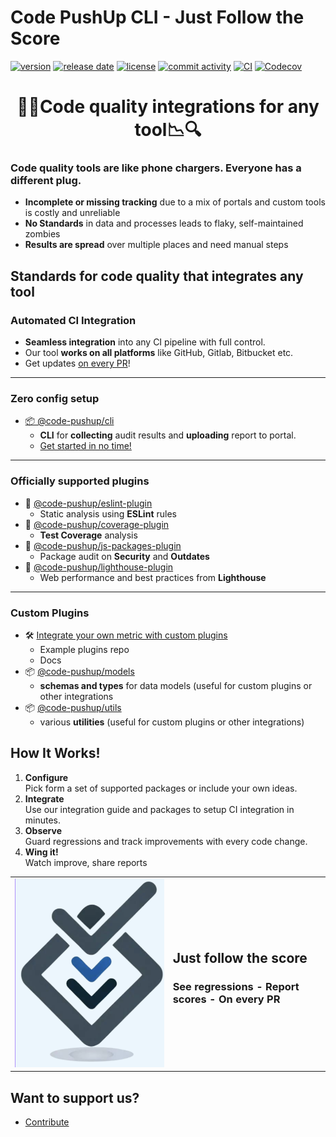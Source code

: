 # Code PushUp CLI - Just Follow the Score

[![version](https://img.shields.io/github/package-json/v/code-pushup/cli)](https://www.npmjs.com/package/%40code-pushup%2Fcli)
[![release date](https://img.shields.io/github/release-date/code-pushup/cli)](https://github.com/code-pushup/cli/releases)
[![license](https://img.shields.io/github/license/code-pushup/cli)](https://opensource.org/licenses/MIT)
[![commit activity](https://img.shields.io/github/commit-activity/m/code-pushup/cli)](https://github.com/code-pushup/cli/pulse/monthly)
[![CI](https://github.com/code-pushup/cli/actions/workflows/ci.yml/badge.svg?branch=main)](https://github.com/code-pushup/cli/actions/workflows/ci.yml?query=branch%3Amain)
[![Codecov](https://codecov.io/gh/code-pushup/cli/branch/main/graph/badge.svg?token=Y7V489JZ4A)](https://codecov.io/gh/code-pushup/cli)

<h1 align="center">🔎🔬Code quality integrations for any tool📉🔍</h1>

<h3>Code quality tools are like phone chargers. Everyone has a different plug.</h3>

- **Incomplete or missing tracking** due to a mix of portals and custom tools is costly and unreliable
- **No Standards** in data and processes leads to flaky, self-maintained zombies
- **Results are spread** over multiple places and need manual steps

<h2>Standards for code quality that integrates any tool</h2>

<h3>Automated CI Integration</h3>

- **Seamless integration** into any CI pipeline with full control.
- Our tool **works on all platforms** like GitHub, Gitlab, Bitbucket etc.
- Get updates [on every PR](./packages/cli/README.md#-ci-automation)!

---

<h3>Zero config setup</h3>

- [📦 @code-pushup/cli](./packages/cli#readme)
  - **CLI** for **collecting** audit results and **uploading** report to portal.
  - [Get started in no time!](./packages/cli/README.md#getting-started)

---

<h3>Officially supported plugins </h3>

- 🧩 [@code-pushup/eslint-plugin](./packages/plugin-eslint#readme)
  - Static analysis using **ESLint** rules
- 🧩 [@code-pushup/coverage-plugin](./packages/plugin-coverage#readme)
  - **Test Coverage** analysis
- 🧩 [@code-pushup/js-packages-plugin](./packages/plugin-js-packages#readme)
  - Package audit on **Security** and **Outdates**
- 🧩 [@code-pushup/lighthouse-plugin](./packages/plugin-lighthouse#readme)
  - Web performance and best practices from **Lighthouse**

---

<h3>Custom Plugins</h3>

- 🛠️ [Integrate your own metric with custom plugins](./packages/cli/README.md#getting-started)
  - Example plugins repo
  - Docs
- 📦 [@code-pushup/models](./packages/models#readme)
  - **schemas and types** for data models (useful for custom plugins or other integrations
- 📦 [@code-pushup/utils](./packages/utils#readme)
  - various **utilities** (useful for custom plugins or other integrations)
  <!-- [Get enterprise support](https://code-pushup.dev/enterprise-support) -->

<h2>How It Works!</h2>

<ol>
<li>
<b>Configure</b><br/>
Pick form a set of supported packages or include your own ideas.
</li>
<li>
<b>Integrate</b><br/>
Use our integration guide and packages to setup CI integration in minutes.
</li>
<li>
<b>Observe</b><br/>
Guard regressions and track improvements with every code change.
</li>
<li>
<b>Wing it!</b><br/>
Watch improve, share reports
</li>
</ol>

<table cellpadding="0" cellspacing="0" border="0">
<tr>
<td>
<img alt="Code-Pushup Logo" src="./packages/cli/docs/images/code-pushup-logo.png"> 
</td>
<td>
<h2>Just follow the score</h2>
<h3>See regressions - Report scores - On every PR</h3>
<!-- link when web landing is ready <a href="./packages/cli/README.md#getting-started">Try our paid features</a> -->

</td>
</tr>

</table>

<h2>Want to support us?</h2>

<ul>
<li><a href="./CONTRIBUTING.md">Contribute</a></li>
<!-- link when sponsorships are ready <li><a href="">Sponsor</a></li> -->
</ul>

